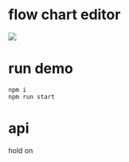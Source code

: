 # flow chart editor

![](https://raw.githubusercontent.com/mizy/MMEditor/master/public/screenshot.png)

# run demo

```
npm i
npm run start
```

# api

hold on
